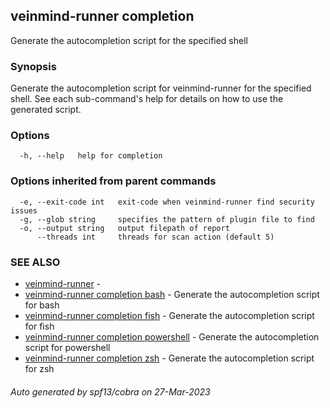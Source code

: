 ## veinmind-runner completion

Generate the autocompletion script for the specified shell

### Synopsis

Generate the autocompletion script for veinmind-runner for the specified shell.
See each sub-command's help for details on how to use the generated script.


### Options

```
  -h, --help   help for completion
```

### Options inherited from parent commands

```
  -e, --exit-code int   exit-code when veinmind-runner find security issues
  -g, --glob string     specifies the pattern of plugin file to find
  -o, --output string   output filepath of report
      --threads int     threads for scan action (default 5)
```

### SEE ALSO

* [veinmind-runner](veinmind-runner.md)	 - 
* [veinmind-runner completion bash](veinmind-runner_completion_bash.md)	 - Generate the autocompletion script for bash
* [veinmind-runner completion fish](veinmind-runner_completion_fish.md)	 - Generate the autocompletion script for fish
* [veinmind-runner completion powershell](veinmind-runner_completion_powershell.md)	 - Generate the autocompletion script for powershell
* [veinmind-runner completion zsh](veinmind-runner_completion_zsh.md)	 - Generate the autocompletion script for zsh

###### Auto generated by spf13/cobra on 27-Mar-2023
